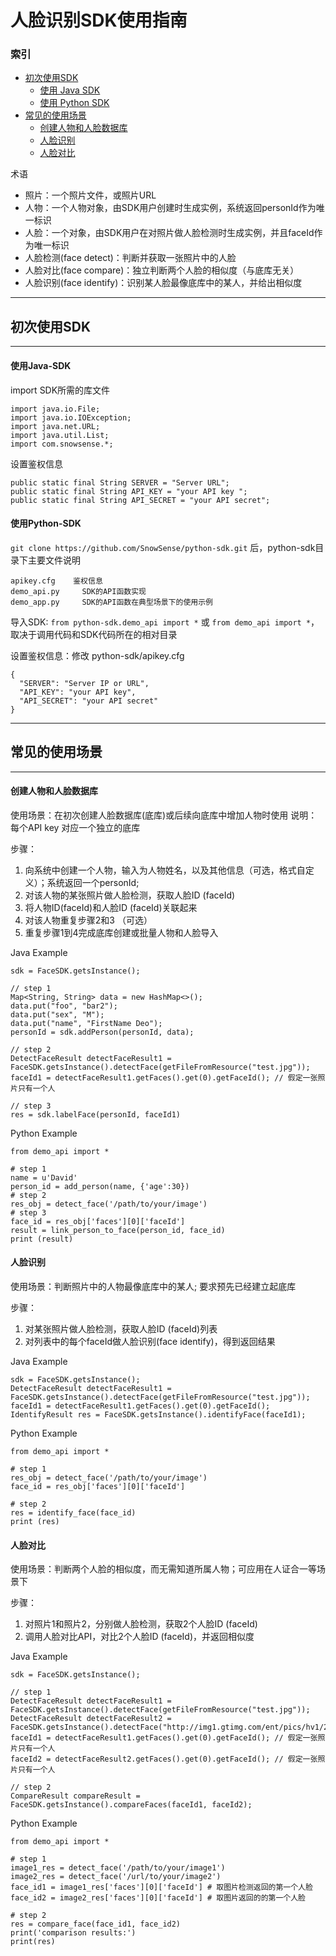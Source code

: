 # 人脸识别SDK使用指南


### 索引
* [初次使用SDK](#初次使用SDK)
  * [使用 Java SDK](#使用Java-SDK)
  * [使用 Python SDK](#使用Python-SDK)
* [常见的使用场景](#主要的数据结构和成员变量)
  * [创建人物和人脸数据库](#创建人物和人脸数据库)
  * [人脸识别](#人脸识别)
  * [人脸对比](#人脸对比)

术语

- 照片：一个照片文件，或照片URL
- 人物：一个人物对象，由SDK用户创建时生成实例，系统返回personId作为唯一标识
- 人脸：一个对象，由SDK用户在对照片做人脸检测时生成实例，并且faceId作为唯一标识
- 人脸检测(face detect)：判断并获取一张照片中的人脸
- 人脸对比(face compare)：独立判断两个人脸的相似度（与底库无关）
- 人脸识别(face identify)：识别某人脸最像底库中的某人，并给出相似度

***
## 初次使用SDK
***

#### 使用Java-SDK

import SDK所需的库文件
```
import java.io.File;
import java.io.IOException;
import java.net.URL;
import java.util.List;
import com.snowsense.*;
```

设置鉴权信息
```
public static final String SERVER = "Server URL";
public static final String API_KEY = "your API key ";
public static final String API_SECRET = "your API secret";
```

#### 使用Python-SDK

`git clone https://github.com/SnowSense/python-sdk.git` 后，python-sdk目录下主要文件说明
```
apikey.cfg    鉴权信息
demo_api.py		SDK的API函数实现
demo_app.py		SDK的API函数在典型场景下的使用示例
```

导入SDK: `from python-sdk.demo_api import *` 或 `from demo_api import *`，取决于调用代码和SDK代码所在的相对目录

设置鉴权信息：修改 python-sdk/apikey.cfg
```
{
  "SERVER": "Server IP or URL",
  "API_KEY": "your API key",
  "API_SECRET": "your API secret"
}
```

***
## 常见的使用场景
***

#### 创建人物和人脸数据库

使用场景：在初次创建人脸数据库(底库)或后续向底库中增加人物时使用
说明：每个API key 对应一个独立的底库

步骤：

1. 向系统中创建一个人物，输入为人物姓名，以及其他信息（可选，格式自定义）；系统返回一个personId;
2. 对该人物的某张照片做人脸检测，获取人脸ID (faceId)
3. 将人物ID(faceId)和人脸ID (faceId)关联起来
4. 对该人物重复步骤2和3 （可选）
5. 重复步骤1到4完成底库创建或批量人物和人脸导入


Java Example
```
sdk = FaceSDK.getsInstance();

// step 1
Map<String, String> data = new HashMap<>();
data.put("foo", "bar2");
data.put("sex", "M");
data.put("name", "FirstName Deo");
personId = sdk.addPerson(personId, data);

// step 2
DetectFaceResult detectFaceResult1 = FaceSDK.getsInstance().detectFace(getFileFromResource("test.jpg"));
faceId1 = detectFaceResult1.getFaces().get(0).getFaceId(); // 假定一张照片只有一个人

// step 3
res = sdk.labelFace(personId, faceId1)
```

Python Example
```
from demo_api import *

# step 1
name = u'David'
person_id = add_person(name, {'age':30})
# step 2
res_obj = detect_face('/path/to/your/image')
# step 3
face_id = res_obj['faces'][0]['faceId']
result = link_person_to_face(person_id, face_id)
print (result)
```

#### 人脸识别

使用场景：判断照片中的人物最像底库中的某人; 要求预先已经建立起底库

步骤：

1. 对某张照片做人脸检测，获取人脸ID (faceId)列表
2. 对列表中的每个faceId做人脸识别(face identify)，得到返回结果


Java Example
```
sdk = FaceSDK.getsInstance();
DetectFaceResult detectFaceResult1 = FaceSDK.getsInstance().detectFace(getFileFromResource("test.jpg"));
faceId1 = detectFaceResult1.getFaces().get(0).getFaceId();
IdentifyResult res = FaceSDK.getsInstance().identifyFace(faceId1);
```

Python Example
```
from demo_api import *

# step 1
res_obj = detect_face('/path/to/your/image')
face_id = res_obj['faces'][0]['faceId']

# step 2
res = identify_face(face_id)
print (res)
```

#### 人脸对比

使用场景：判断两个人脸的相似度，而无需知道所属人物；可应用在人证合一等场景下

步骤：

1. 对照片1和照片2，分别做人脸检测，获取2个人脸ID (faceId)
2. 调用人脸对比API，对比2个人脸ID (faceId)，并返回相似度


Java Example
```
sdk = FaceSDK.getsInstance();

// step 1
DetectFaceResult detectFaceResult1 = FaceSDK.getsInstance().detectFace(getFileFromResource("test.jpg"));
DetectFaceResult detectFaceResult2 = FaceSDK.getsInstance().detectFace("http://img1.gtimg.com/ent/pics/hv1/232/199/1996/129840877.jpg");
faceId1 = detectFaceResult1.getFaces().get(0).getFaceId(); // 假定一张照片只有一个人
faceId2 = detectFaceResult2.getFaces().get(0).getFaceId(); // 假定一张照片只有一个人

// step 2
CompareResult compareResult = FaceSDK.getsInstance().compareFaces(faceId1, faceId2);
```

Python Example
```
from demo_api import *

# step 1
image1_res = detect_face('/path/to/your/image1')
image2_res = detect_face('/url/to/your/image2')
face_id1 = image1_res['faces'][0]['faceId'] # 取图片检测返回的第一个人脸
face_id2 = image2_res['faces'][0]['faceId'] # 取图片返回的的第一个人脸

# step 2
res = compare_face(face_id1, face_id2)
print('comparison results:')
print(res)
```
